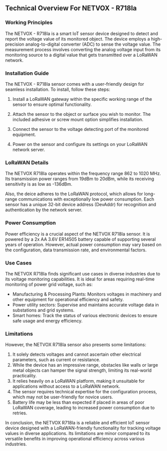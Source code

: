 ## Technical Overview For NETVOX - R718Ia

### Working Principles

The NETVOX - R718Ia is a smart IoT sensor device designed to detect and report the voltage value of its monitored object. The device employs a high-precision analog-to-digital converter (ADC) to sense the voltage value. The measurement process involves converting the analog voltage input from its monitoring source to a digital value that gets transmitted over a LoRaWAN network.

### Installation Guide

The NETVOX - R718Ia sensor comes with a user-friendly design for seamless installation. To install, follow these steps:

1. Install a LoRaWAN gateway within the specific working range of the sensor to ensure optimal functionality.

2. Attach the sensor to the object or surface you wish to monitor. The included adhesive or screw mount option simplifies installation.

3. Connect the sensor to the voltage detecting port of the monitored equipment.

4. Power on the sensor and configure its settings on your LoRaWAN network server.

### LoRaWAN Details

The NETVOX R718Ia operates within the frequency range 862 to 1020 MHz. Its transmission power ranges from 19dBm to 20dBm, while its receiving sensitivity is as low as -136dBm. 

Also, the deice adheres to the LoRaWAN protocol, which allows for long-range communications with exceptionally low power consumption. Each sensor has a unique 32-bit device address (DevAddr) for recognition and authentication by the network server.

### Power Consumption

Power efficiency is a crucial aspect of the NETVOX R718Ia sensor. It is powered by a 2x AA 3.6V ER14505 battery capable of supporting several years of operation. However, actual power consumption may vary based on the configuration, data transmission rate, and environmental factors.

### Use Cases

The NETVOX R718Ia finds significant use cases in diverse industries due to its voltage monitoring capabilities. It is ideal for areas requiring real-time monitoring of power grid voltage, such as:

- Manufacturing & Processing Plants: Monitors voltages in machinery and other equipment for operational efficiency and safety.
- Power utility sectors: Supervise and maintains accurate voltage data in substations and grid systems.
- Smart homes: Track the status of various electronic devices to ensure safe usage and energy efficiency.

### Limitations

However, the NETVOX R718Ia sensor also presents some limitations:

1. It solely detects voltages and cannot ascertain other electrical parameters, such as current or resistance.
2. While the device has an impressive range, obstacles like walls or large metal objects can hamper the signal strength, limiting its real-world practicality.
3. It relies heavily on a LoRaWAN platform, making it unsuitable for applications without access to a LoRaWAN network.
4. The sensor requires technical expertise for the configuration process, which may not be user-friendly for novice users.
5. Battery life may be less than expected if placed in areas of poor LoRaWAN coverage, leading to increased power consumption due to retries.

In conclusion, the NETVOX R718Ia is a reliable and efficient IoT sensor device designed with a LoRaWAN-friendly functionality for tracking voltage values in diverse applications. Its limitations are minor compared to its versatile benefits in improving operational efficiency across various industries.